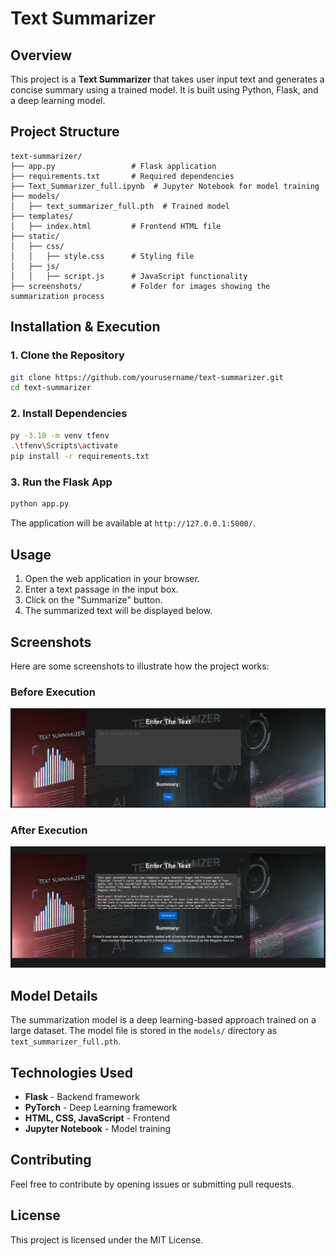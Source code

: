 # Text Summarizer

## Overview
This project is a **Text Summarizer** that takes user input text and generates a concise summary using a trained model. It is built using Python, Flask, and a deep learning model.

## Project Structure
```
text-summarizer/
├── app.py                 # Flask application
├── requirements.txt       # Required dependencies
├── Text_Summarizer_full.ipynb  # Jupyter Notebook for model training
├── models/
│   ├── text_summarizer_full.pth  # Trained model
├── templates/
│   ├── index.html         # Frontend HTML file
├── static/
│   ├── css/
│   │   ├── style.css      # Styling file
│   ├── js/
│   │   ├── script.js      # JavaScript functionality
├── screenshots/           # Folder for images showing the summarization process
```

## Installation & Execution

### 1. Clone the Repository
```bash
git clone https://github.com/yourusername/text-summarizer.git
cd text-summarizer
```

### 2. Install Dependencies
```bash
py -3.10 -m venv tfenv
.\tfenv\Scripts\activate 
pip install -r requirements.txt
```

### 3. Run the Flask App
```bash
python app.py
```

The application will be available at `http://127.0.0.1:5000/`.

## Usage
1. Open the web application in your browser.
2. Enter a text passage in the input box.
3. Click on the "Summarize" button.
4. The summarized text will be displayed below.

## Screenshots

Here are some screenshots to illustrate how the project works:

### **Before Execution**
![Before](screenshots/before.png)

### **After Execution**
![After](screenshots/after.png)



## Model Details
The summarization model is a deep learning-based approach trained on a large dataset. The model file is stored in the `models/` directory as `text_summarizer_full.pth`.

## Technologies Used
- **Flask** - Backend framework
- **PyTorch** - Deep Learning framework
- **HTML, CSS, JavaScript** - Frontend
- **Jupyter Notebook** - Model training

## Contributing
Feel free to contribute by opening issues or submitting pull requests.

## License
This project is licensed under the MIT License.




